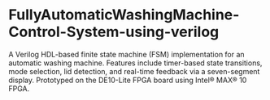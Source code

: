 # FullyAutomaticWashingMachine-Control-System-using-verilog
A Verilog HDL-based finite state machine (FSM) implementation for an automatic washing machine. Features include timer-based state transitions, mode selection, lid detection, and real-time feedback via a seven-segment display. Prototyped on the DE10-Lite FPGA board using Intel® MAX® 10 FPGA.

